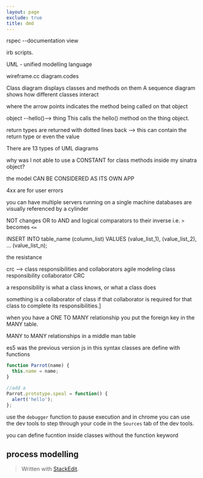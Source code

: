 ```yaml
---
layout: page
exclude: true
title: dmd
---
```


rspec --documentation view

irb scripts.

UML - unified modelling language

wireframe.cc
diagram.codes

Class diagram displays classes and methods on them
A sequence diagram shows how different classes interact

where the arrow points indicates the method being called on that object

object --hello()--> thing
This calls the hello() method on the thing object.

return types are returned with dotted lines back --> this can contain the return type or even the value

There are 13 types of UML diagrams


why was I not able to use a CONSTANT for class methods inside my sinatra object?

the model CAN BE CONSIDERED AS ITS OWN APP

4xx are for user errors

you can have multiple servers running on a single machine
databases are visually referenced by a cylinder


NOT changes OR to AND and logical comparators to their inverse i.e. `>` becomes `<=`

INSERT INTO table_name (column_list)
VALUES
    (value_list_1),
    (value_list_2),
    ...
    (value_list_n);

the resistance

crc --> class responsibilities and collaborators
agile modeling class responsibility collaborator CRC

a responsibility is what a class knows, or what a class does

something is a collaborator of class if that collaborator is required for that class to complete its responsibilities.]

when you have a ONE TO MANY relationship you put the foreign key in the MANY table.

MANY to MANY relationships in a middle man table

es5 was the previous version js
in this syntax classes are define with functions
```js
function Parrot(name) {
  this.name = name;
}

//add a 
Parrot.prototype.speal = function() {
  alert('hello');
};

```

use the `debugger` function to pause execution and in chrome you can use the dev tools to step through your code in the `Sources` tab of the dev tools.

you can define fucntion inside classes without the function keyword
## process modelling


> Written with [StackEdit](https://stackedit.io/).
<!--stackedit_data:
eyJoaXN0b3J5IjpbLTIwNjQ4NDYwODgsMTM0NDUyMjE3OCwxNj
Y4Njc2ODQxLC0xOTI4MDgyOCwxOTQxMjg1ODUzLC02MjY3Mzgx
NzMsLTE5ODc2MjkzNCwtMTY0NDg0NzY5MCwtNjQ5NjIwMDMzLC
0yMDg1MDUxOTcxLC0yMDM1ODc5NDA2LC0xMTMyODQ2MTM3LDE4
MDE1NzU3OTgsMTkxNjc5MTcyNSwtMTA5NDcyMzk1MSwtMTMzMz
Q4NDAxOV19
-->
